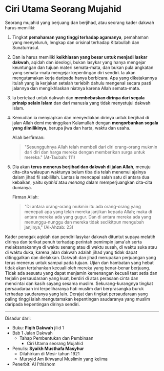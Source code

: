 # Ciri Utama Seorang Mujahid



Seorang mujahid yang berjuang dan berjihad, atau seorang kader dakwah harus memiliki: 

1. Tingkat **pemahaman yang tinggi terhadap agamanya**, pemahaman yang menyeluruh, lengkap dan orisinal terhadap Kitabullah dan Sunaturrasul. 

2. Dan ia harus memiliki **keikhlasan yang besar untuk menjadi laskar dakwah**, aqidah dan ideologi, bukan lasykar yang hanya mengejar keuntungan dan tujuan materi semata-mata, dan bukan pula angkatan yang semata-mata mengejar kepentingan diri sendiri. Ia akan mengutamakan kerja daripada hanya berbicara. Apa yang dikatakannya itulah yang ia kerjakan setelah terlebih dahulu mengenal secara pasti jalannya dan mengikhlaskan niatnya karena Allah semata-mata. 

3. Ia bertekad untuk dakwah dan **membebaskan dirinya dari segala prinsip selain Islam** dan dari manusia yang tidak menyetujui dakwah Islam. 

4. Kemudian ia menyiapkan dan menyediakan dirinya untuk berjihad di jalan Allah demi meninggikan Kalamullah dengan **mengorbankan segala yang dimilikinya**, berupa jiwa dan harta, waktu dan usaha.

   Allah berfirman:

   > "Sesungguhnya Allah telah membeli dari diri orang-orang mukmin dari diri dan harga mereka dengan memberikan surga untuk mereka." (At-Taubah: 111)

5. Dia akan **terus menerus berjihad dan dakwah di jalan Allah**, menuju cita-cita walaupun waktunya belum tiba dia telah menemui ajalnya dalam jihad fii sabilillah. Lantas ia mencapai salah satu di antara dua kebaikan, yaitu *syahid* atau *menang* dalam memperjuangkan cita-cita dunianya.

   Firman Allah:

   > "Di antara orang-orang mukmin itu ada orang-orang yang menepati apa yang telah mereka janjikan kepada Allah; maka di antara mereka ada yang gugur. Dan di antara mereka ada yang menunggu-nunggu dan mereka tidak sedikitpun mengubah janjinya," (Al-Ahzab: 23)



Kader penegak aqidah dan pendiri lasykar dakwah dituntut supaya melatih dirinya dan terikat penuh terhadap perintah pemimpin jama'ah serta melaksanakannya di waktu senang atau di waktu susah, di waktu suka atau di waktu duka, karena jalan dakwah adalah jihad yang tidak dapat ditinggalkan dan dielakkan. Dakwah dan jihad merupakan perjuangan yang terus menerus untuk sampai pada tujuan. Ujian dan hambatan yang hebat tidak akan tertahankan kecuali oleh mereka yang benar-benar berjuang. Tidak ada sesuatu yang dapat menjamin kemenangan kecuali taat setia dan terjalin persaudaraan yang kuat, berdiri di atas perasaan cinta dan mencintai dan kasih sayang sesama muslim. Sekurang-kurangnya tingkat persaudaraan ini terpeliharanya hati muslim dari berprasangka buruk terhadap saudaranya yang lain. Derajat dan tingkat persaudaraan yang paling tinggi ialah mengutamakan kepentingan saudaranya yang muslim daripada kepentingan dirinya sendiri.



***

Disadur dari:

* Buku: **Fiqih Dakwah** jilid 1
* Bab 1 Jalan Dakwah
  * Tahap Pembentukan dan Pembinaan
    * Ciri Utama seorang Mujahid
* Penulis: **Syaikh Musthafa Masyhur**
  * Dilahirkan di Mesir tahun 1921
  * Mursyid Am Ikhwanul Muslimin yang kelima
* Penerbit: Al I'thishom